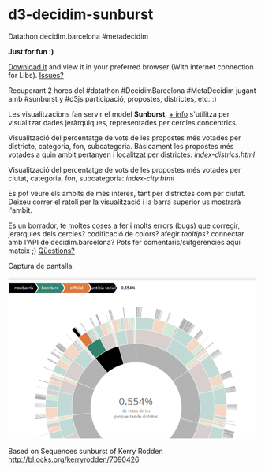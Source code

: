 # d3-decidim-sunburst

Datathon decidim.barcelona #metadecidim

**Just for fun :)**

[Download it](https://github.com/josepjc/d3-decidim-sunburst/archive/master.zip) and view it in your preferred browser (With internet connection for Libs). [Issues?](https://github.com/josepjc/d3-decidim-sunburst/issues)

Recuperant 2 hores del #datathon #DecidimBarcelona #MetaDecidim jugant amb #sunburst y #d3js participació, propostes, districtes, etc. :)

Les visualitzacions fan servir el model **Sunburst**, [+ info](http://www.datavizcatalogue.com/methods/sunburst_diagram.html) s'utilitza per visualitzar dades jeràrquiques, representades per cercles concèntrics.

Visualització del percentatge de vots de les propostes més votades per districte, categoria, fon, subcategoria. Bàsicament les propostes més votades a quin ambit pertanyen i localitzat per districtes: *index-districs.html*

Visualització del percentatge de vots de les propostes més votades per ciutat, categoria, fon, subcategoria: *index-city.html*

Es pot veure els ambits de més interes, tant per districtes com per ciutat. Deixeu correr el ratolí per la visualització i la barra superior us mostrarà l'ambit.

Es un borrador, te moltes coses a fer i molts errors (bugs) que corregir, jerarquies dels cercles? codificació de colors? afegir *tooltips*? connectar amb l'API de decidim.barcelona? Pots fer comentaris/sutgerencies aquí mateix ;) [Qüestions?](https://github.com/josepjc/d3-decidim-sunburst/issues)

Captura de pantalla:

![alt text](https://raw.githubusercontent.com/josepjc/d3-decidim-sunburst/master/dist-propostes-vots.png "d3js #metadecidim sunburst")


Based on Sequences sunburst of Kerry Rodden
http://bl.ocks.org/kerryrodden/7090426
